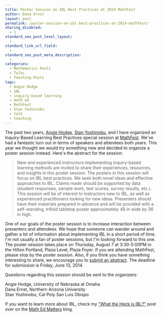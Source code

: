 ```yaml
---
title: Poster Session on IBL Best Practices at 2014 MathFest
author: Dana Ernst
layout: post
permalink: /poster-session-on-ibl-best-practices-at-2014-mathfest/
sharing_disabled:
  - 1
standard_seo_post_level_layout:
  - 
standard_link_url_field:
  - 
standard_seo_post_meta_description:
  - 
categories:
  - Mathematics Posts
  - Talks
  - Teaching Posts
tags:
  - Angie Hodge
  - IBL
  - inquiry-based learning
  - math ed
  - MathFest
  - Stan Yoshinobu
  - talk
  - teaching
---
```

The past two years, [Angie Hodge][1], [Stan Yoshinobu][2], and I have organized an Inquiry-Based Learning Best Practices special session at [MathFest][3]. We've had a fantastic turn out in terms of speakers and attendees both years. This year we thought we would try something new and decided to organize a poster session instead. Here's the abstract for the session:

> New and experienced instructors implementing inquiry-based learning methods are invited to share their experiences, resources, and insights in this poster session. The posters in this session will focus on IBL best practices. We seek both novel ideas and effective approaches to IBL. Claims made should be supported by data (student responses, sample work, test scores, survey results, etc.). This session will be of interest to instructors new to IBL, as well as experienced practitioners looking for new ideas. Presenters should have their materials prepared in advance and will be provided with a self-standing, trifold tabletop poster approximately 48 in wide by 36 in high. 

One of our goals of the poster session is to increase interaction between presenters and attendees. We hope that someone can wander around and gather a lot of information about implementing IBL in a short period of time. I'm not usually a fan of poster sessions, but I'm looking forward to this one. The poster session takes place on Thursday, August 7 at 3:30-5:00PM in the Hilton Portland, Plaza Level, Plaza Foyer. If you are attending MathFest, please stop by the poster session. Also, if you think you have something interesting to share, we encourage you to [submit an abstract][4]. The deadline for submission is Friday, June 13, 2014.

Questions regarding this session should be sent to the organizers:

Angie Hodge, University of Nebraska at Omaha  
Dana Ernst, Northern Arizona University  
Stan Yoshinobu, Cal Poly San Luis Obispo

If you want to learn more about IBL, check my ["What the Heck is IBL?"][5] post over on the [Math Ed Matters][6] blog.

 [1]: http://www.unomaha.edu/math/people/hodge/
 [2]: http://www.stanyoshinobu.com
 [3]: http://www.maa.org/meetings/mathfest
 [4]: http://www.maa.org/mathfest/abstracts
 [5]: http://maamathedmatters.blogspot.com/2013/05/what-heck-is-ibl.html
 [6]: http://maamathedmatters.blogspot.com